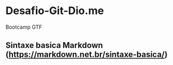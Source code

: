 # Desafio-Git-Dio.me
Bootcamp GTF

## Sintaxe basica Markdown (https://markdown.net.br/sintaxe-basica/)
